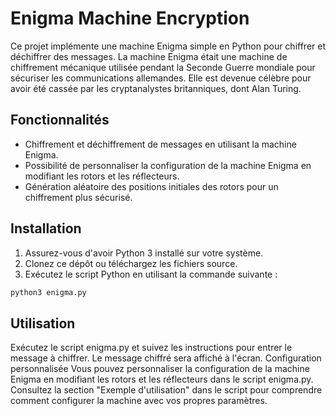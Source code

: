 # Enigma Machine Encryption

Ce projet implémente une machine Enigma simple en Python pour chiffrer et déchiffrer des messages. La machine Enigma était une machine de chiffrement mécanique utilisée pendant la Seconde Guerre mondiale pour sécuriser les communications allemandes. Elle est devenue célèbre pour avoir été cassée par les cryptanalystes britanniques, dont Alan Turing.

## Fonctionnalités

- Chiffrement et déchiffrement de messages en utilisant la machine Enigma.
- Possibilité de personnaliser la configuration de la machine Enigma en modifiant les rotors et les réflecteurs.
- Génération aléatoire des positions initiales des rotors pour un chiffrement plus sécurisé.

## Installation

1. Assurez-vous d'avoir Python 3 installé sur votre système.
2. Clonez ce dépôt ou téléchargez les fichiers source.
3. Exécutez le script Python en utilisant la commande suivante :

```bash
python3 enigma.py
```

## Utilisation

Exécutez le script enigma.py et suivez les instructions pour entrer le message à chiffrer.
Le message chiffré sera affiché à l'écran.
Configuration personnalisée
Vous pouvez personnaliser la configuration de la machine Enigma en modifiant les rotors et les réflecteurs dans le script enigma.py. Consultez la section "Exemple d'utilisation" dans le script pour comprendre comment configurer la machine avec vos propres paramètres.


